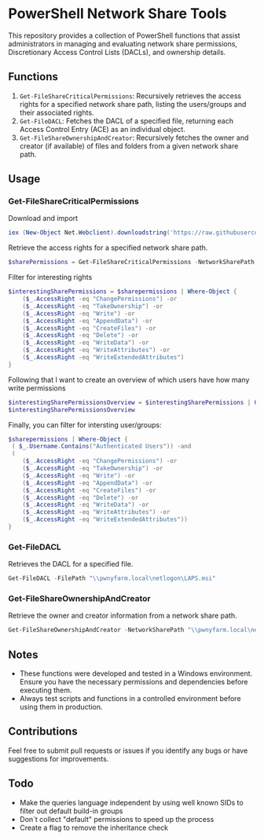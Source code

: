 # PowerShell Network Share Tools

This repository provides a collection of PowerShell functions that assist administrators in managing and evaluating network share permissions, Discretionary Access Control Lists (DACLs), and ownership details.

## Functions

1. `Get-FileShareCriticalPermissions`: Recursively retrieves the access rights for a specified network share path, listing the users/groups and their associated rights.
2. `Get-FileDACL`: Fetches the DACL of a specified file, returning each Access Control Entry (ACE) as an individual object.
3. `Get-FileShareOwnershipAndCreator`: Recursively fetches the owner and creator (if available) of files and folders from a given network share path.

## Usage

### Get-FileShareCriticalPermissions

Download and import
```powershell
iex (New-Object Net.Webclient).downloadstring('https://raw.githubusercontent.com/michiiii/Get-FileShareCriticalPermissions/main/Get-FileShareCriticalPermissions.ps1')
```

Retrieve the access rights for a specified network share path.

```powershell
$sharePermissions = Get-FileShareCriticalPermissions -NetworkSharePath "\\pwnyfarm.local\netlogon"
```

Filter for interesting rights
```powershell
$interestingSharePermissions = $sharepermissions | Where-Object {
    ($_.AccessRight -eq "ChangePermissions") -or
    ($_.AccessRight -eq "TakeOwnership") -or
    ($_.AccessRight -eq "Write") -or
    ($_.AccessRight -eq "AppendData") -or
    ($_.AccessRight -eq "CreateFiles") -or
    ($_.AccessRight -eq "Delete") -or
    ($_.AccessRight -eq "WriteData") -or
    ($_.AccessRight -eq "WriteAttributes") -or
    ($_.AccessRight -eq "WriteExtendedAttributes")
}
```

Following that I want to create an overview of which users have how many write permissions

```powershell
$interestingSharePermissionsOverview = $interestingSharePermissions | Group-Object -Property Username | Select-Object Name, Count
$interestingSharePermissionsOverview
```

Finally, you can filter for intersting user/groups:
```powershell
$sharepermissions | Where-Object {
 ( $_.Username.Contains("Authenticated Users")) -and
 (
    ($_.AccessRight -eq "ChangePermissions") -or
    ($_.AccessRight -eq "TakeOwnership") -or
    ($_.AccessRight -eq "Write") -or
    ($_.AccessRight -eq "AppendData") -or
    ($_.AccessRight -eq "CreateFiles") -or
    ($_.AccessRight -eq "Delete") -or
    ($_.AccessRight -eq "WriteData") -or
    ($_.AccessRight -eq "WriteAttributes") -or
    ($_.AccessRight -eq "WriteExtendedAttributes"))
}
```

### Get-FileDACL

Retrieves the DACL for a specified file.

```powershell
Get-FileDACL -FilePath "\\pwnyfarm.local\netlogon\LAPS.msi"
```

### Get-FileShareOwnershipAndCreator
Retrieve the owner and creator information from a network share path.

```powershell
Get-FileShareOwnershipAndCreator -NetworkSharePath "\\pwnyfarm.local\netlogon"
```

## Notes
- These functions were developed and tested in a Windows environment. Ensure you have the necessary permissions and dependencies before executing them.
- Always test scripts and functions in a controlled environment before using them in production.

## Contributions

Feel free to submit pull requests or issues if you identify any bugs or have suggestions for improvements.


## Todo
- Make the queries language independent by using well known SIDs to filter out default build-in groups
- Don´t collect "default" permissions to speed up the process
- Create a flag to remove the inheritance check
